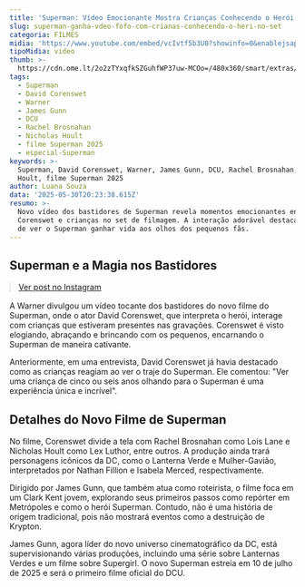 ```yaml
---
title: 'Superman: Vídeo Emocionante Mostra Crianças Conhecendo o Herói no Set'
slug: superman-ganha-vdeo-fofo-com-crianas-conhecendo-o-heri-no-set
categoria: FILMES
midia: 'https://www.youtube.com/embed/vcIvtf5b3U0?showinfo=0&enablejsapi=1'
tipoMidia: video
thumb: >-
  https://cdn.ome.lt/2o2zTYxqfkSZGuhfWP37uw-MCOo=/480x360/smart/extras/conteudos/Captura_de_tela_2025-05-30_161123.png
tags:
  - Superman
  - David Corenswet
  - Warner
  - James Gunn
  - DCU
  - Rachel Brosnahan
  - Nicholas Hoult
  - filme Superman 2025
  - especial-Superman
keywords: >-
  Superman, David Corenswet, Warner, James Gunn, DCU, Rachel Brosnahan, Nicholas
  Hoult, filme Superman 2025
author: Luana Souza
data: '2025-05-30T20:23:38.615Z'
resumo: >-
  Novo vídeo dos bastidores de Superman revela momentos emocionantes entre David
  Corenswet e crianças no set de filmagem. A interação adorável destaca a magia
  de ver o Superman ganhar vida aos olhos dos pequenos fãs.
---
```


## Superman e a Magia nos Bastidores

<blockquote class="instagram-media" data-instgrm-permalink="https://www.instagram.com/reel/DKSXgo1yyeL/" data-instgrm-version="14" style="width:100%; max-width:540px; margin:1rem auto;"><a href="https://www.instagram.com/reel/DKSXgo1yyeL/">Ver post no Instagram</a></blockquote>

A Warner divulgou um vídeo tocante dos bastidores do novo filme do Superman, onde o ator David Corenswet, que interpreta o herói, interage com crianças que estiveram presentes nas gravações. Corenswet é visto elogiando, abraçando e brincando com os pequenos, encarnando o Superman de maneira cativante.

Anteriormente, em uma entrevista, David Corenswet já havia destacado como as crianças reagiam ao ver o traje do Superman. Ele comentou: "Ver uma criança de cinco ou seis anos olhando para o Superman é uma experiência única e incrível".

## Detalhes do Novo Filme de Superman

No filme, Corenswet divide a tela com Rachel Brosnahan como Lois Lane e Nicholas Hoult como Lex Luthor, entre outros. A produção ainda trará personagens icônicos da DC, como o Lanterna Verde e Mulher-Gavião, interpretados por Nathan Fillion e Isabela Merced, respectivamente.

Dirigido por James Gunn, que também atua como roteirista, o filme foca em um Clark Kent jovem, explorando seus primeiros passos como repórter em Metrópoles e como o herói Superman. Contudo, não é uma história de origem tradicional, pois não mostrará eventos como a destruição de Krypton.

James Gunn, agora líder do novo universo cinematográfico da DC, está supervisionando várias produções, incluindo uma série sobre Lanternas Verdes e um filme sobre Supergirl. O novo Superman estreia em 10 de julho de 2025 e será o primeiro filme oficial do DCU.

